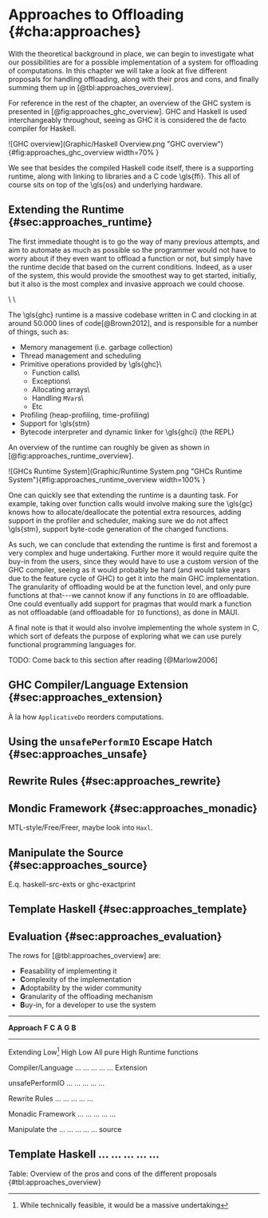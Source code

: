 # Approaches to Offloading {#cha:approaches}
With the theoretical background in place, we can begin to investigate what our possibilities are for a possible implementation of a system for offloading of computations. In this chapter we will take a look at five different proposals for handling offloading, along with their pros and cons, and finally summing them up in [@tbl:approaches_overview].

For reference in the rest of the chapter, an overview of the GHC system is presented in [@fig:approaches_ghc_overview]. GHC and Haskell is used interchangeably throughout, seeing as GHC it is considered the de facto compiler for Haskell.

![GHC overview](Graphic/Haskell Overview.png "GHC overview"){#fig:approaches_ghc_overview width=70% }

We see that besides the compiled Haskell code itself, there is a supporting runtime, along with linking to libraries and a C code \gls{ffi}. This all of course sits on top of the \gls{os} and underlying hardware.

## Extending the Runtime {#sec:approaches_runtime}
The first immediate thought is to go the way of many previous attempts, and aim to automate as much as possible so the programmer would not have to worry about if they even want to offload a function or not, but simply have the runtime decide that based on the current conditions. Indeed, as a user of the system, this would provide the smoothest way to get started, initially, but it also is the most complex and invasive approach we could choose.

\ \

The \gls{ghc} runtime is a massive codebase written in C and clocking in at around 50.000 lines of code[@Brown2012], and is responsible for a number of things, such as:

* Memory management (i.e. garbage collection)
* Thread management and scheduling
* Primitive operations provided by \gls{ghc}\
    - Function calls\
    - Exceptions\
    - Allocating arrays\
    - Handling `MVar`s\
    - Etc
* Profiling (heap-profiling, time-profiling)
* Support for \gls{stm}
* Bytecode interpreter and dynamic linker for \gls{ghci} (the REPL)

An overview of the runtime can roughly be given as shown in [@fig:approaches_runtime_overview].

![GHCs Runtime System](Graphic/Runtime System.png "GHCs Runtime System"){#fig:approaches_runtime_overview width=100% }

One can quickly see that extending the runtime is a daunting task. For example, taking over function calls would involve making sure the \gls{gc} knows how to allocate/deallocate the potential extra resources, adding support in the profiler and scheduler, making sure we do not affect \gls{stm}, support byte-code generation of the changed functions.

As such, we can conclude that extending the runtime is first and foremost a very complex and huge undertaking. Further more it would require quite the buy-in from the users, since they would have to use a custom version of the GHC compiler, seeing as it would probably be hard (and would take years due to the feature cycle of GHC) to get it into the main GHC implementation. The granularity of offloading would be at the function level, and only pure functions at that---we cannot know if any functions in `IO` are offloadable. One could eventually add support for pragmas that would mark a function as not offloadable (and offloadable for `IO` functions), as done in MAUI.

A final note is that it would also involve implementing the whole system in C, which sort of defeats the purpose of exploring what we can use purely functional programming languages for.

TODO: Come back to this section after reading [@Marlow2006]


## GHC Compiler/Language Extension {#sec:approaches_extension}
À la how `ApplicativeDo` reorders computations.


## Using the `unsafePerformIO` Escape Hatch {#sec:approaches_unsafe}


## Rewrite Rules {#sec:approaches_rewrite}


## Mondic Framework {#sec:approaches_monadic}
MTL-style/Free/Freer, maybe look into `Haxl`.


## Manipulate the Source {#sec:approaches_source}
E.q. haskell-src-exts or ghc-exactprint


## Template Haskell {#sec:approaches_template}


## Evaluation {#sec:approaches_evaluation}
The rows for [@tbl:approaches_overview] are:

- **F**easability of implementing it
- **C**omplexity of the implementation
- **A**doptability by the wider community
- **G**ranularity of the offloading mechanism
- **B**uy-in, for a developer to use the system

-------------------------------------------------------------------
**Approach**             **F**    **C**   **A**   **G**      **B**
----------------------- -------- ------- ------- ---------- -------
Extending               Low[^1]   High    Low    All pure   High
Runtime                                          functions

Compiler/Language       ...      ...   ...   ...        ...
Extension

unsafePerformIO         ...      ...   ...   ...        ...

Rewrite Rules           ...      ...   ...   ...        ...

Monadic Framework       ...      ...   ...   ...        ...

Manipulate the          ...      ...   ...   ...        ...
source

Template Haskell        ...      ...   ...   ...        ...
-------------------------------------------------------------------

Table: Overview of the pros and cons of the different proposals {#tbl:approaches_overview}

[^1]: While technically feasible, it would be a massive undertaking
